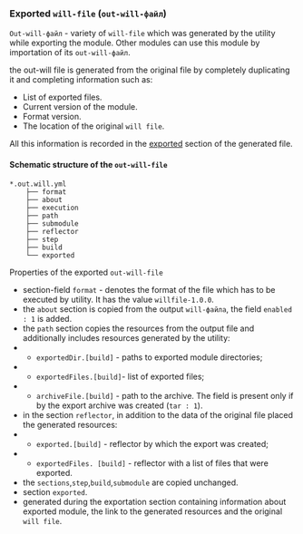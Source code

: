 ### Exported <code>will-file</code> (<code>out-will-файл</code>)

<code>Out-will-файл</code> - variety of <code>will-file</code> which was generated by the utility while exporting the module. Other modules can use this module by importation of its <code>out-will-файл</code>.

the out-will file is generated from the original file by completely duplicating it and completing information such as:

- List of exported files.
- Current version of the module.
- Format version.
- The location of the original `will file`.

All this information is recorded in the [exported](SectionExported.md) section of the generated file.

#### Schematic structure of the `out-will-file`  

```
*.out.will.yml
    ├── format
    ├── about
    ├── execution
    ├── path
    ├── submodule
    ├── reflector
    ├── step
    ├── build
    └── exported

```
Properties of the exported `out-will-file`
- section-field `format` - denotes the format of the file which has to be executed by utility. It has the value `willfile-1.0.0`.
- the `about` section is copied from the output `will-файла`, the field  `enabled : 1` is added.
- the `path` section copies the resources from the output file and additionally includes resources generated by the utility:
- -  `exportedDir.[build]` - paths to exported module directories;  
- - `exportedFiles.[build]`- list of exported files;
- - `archiveFile.[build]` -  path to the archive. The field is present only if by the export archive was created  (`tar : 1`).
- in the section `reflector`, in addition to the data of the original file placed the generated resources:
- - `exported.[build]` - reflector by which the export was created;
- - `exportedFiles. [build]` - reflector with a list of files that were exported.
- the `sections`,`step`,`build`,`submodule` are copied unchanged.
- section `exported`.
- generated during the exportation section containing information about exported module, the link to the generated resources and the original `will file`.
